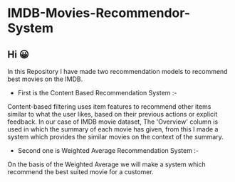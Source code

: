 # IMDB-Movies-Recommendor-System

## Hi 😀

In this Repository I have made two recommendation models to recommend best movies on the IMDB.

 * First is the Content Based Recommendation System :- 

Content-based filtering uses item features to recommend other items similar to what the user likes, based on their previous actions or explicit feedback. In our case of IMDB movie dataset, The 'Overview' column is used in which the summary of each movie has given, from this I made a system which provides the similar movies on the context of the summary. 

* Second one is Weighted Average Recommendation System :- 

On the basis of the Weighted Average we will make a system which recommend the best suited movie for a customer.



